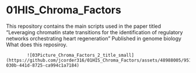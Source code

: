 # 01HIS_Chroma_Factors
This repository contains the main scripts used in the paper titled “Leveraging chromatin state transitions for the identification of regulatory networks orchestrating heart regeneration” Published in genome biology 
What does this reposiroy.

            ![03Picture_Chroma_Factors_2_title_small](https://github.com/jcorder316/01HIS_Chroma_Factors/assets/48988005/95189917-030b-441d-8725-ca994c1a7184)
